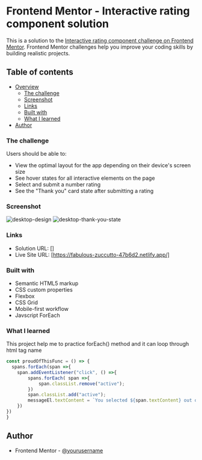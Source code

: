 # Frontend Mentor - Interactive rating component solution

This is a solution to the [Interactive rating component challenge on Frontend Mentor](https://www.frontendmentor.io/challenges/interactive-rating-component-koxpeBUmI). Frontend Mentor challenges help you improve your coding skills by building realistic projects. 

## Table of contents

- [Overview](#overview)
  - [The challenge](#the-challenge)
  - [Screenshot](#screenshot)
  - [Links](#links)
  - [Built with](#built-with)
  - [What I learned](#what-i-learned)
- [Author](#author)



### The challenge

Users should be able to:

- View the optimal layout for the app depending on their device's screen size
- See hover states for all interactive elements on the page
- Select and submit a number rating
- See the "Thank you" card state after submitting a rating

### Screenshot
![desktop-design](https://user-images.githubusercontent.com/79846013/223248127-28915f9c-b6ff-46e7-92ed-eb8dbf2724d6.jpg)
![desktop-thank-you-state](https://user-images.githubusercontent.com/79846013/223248418-0bcc28e3-4fa2-4073-bdc4-b99d195c455b.jpg)


### Links

- Solution URL: []
- Live Site URL: [https://fabulous-zuccutto-47b6d2.netlify.app/]

### Built with

- Semantic HTML5 markup
- CSS custom properties
- Flexbox
- CSS Grid
- Mobile-first workflow
- Javscript ForEach

### What I learned

This project help me to practice forEach() method and it can loop through html tag name


```js
const proudOfThisFunc = () => {
  spans.forEach(span =>{
    span.addEventListener("click", () =>{
        spans.forEach( span =>{
            span.classList.remove("active");
        })
        span.classList.add("active");
        messageEl.textContent = `You selected ${span.textContent} out of 5`;
    })
})
}
```
## Author

- Frontend Mentor - [@yourusername](https://www.frontendmentor.io/profile/Samuel-Makinde)


